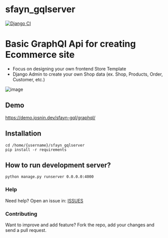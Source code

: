 # sfayn_gqlserver

[![Django CI](https://github.com/sfayn2/sfayn_gqlserver/actions/workflows/django.yml/badge.svg)](https://github.com/sfayn2/sfayn_gqlserver/actions/workflows/django.yml)

# Basic GraphQl Api for creating Ecommerce site

* Focus on designing your own frontend Store Template
* Django Admin to create your own Shop data (ex. Shop, Products, Order, Customer, etc.)




![image](https://user-images.githubusercontent.com/3206118/137609211-6e4a7123-e34f-434b-9655-9d46eda3e9c2.png)


## Demo

https://demo.josnin.dev/sfayn-gql/graphql/

## Installation 
```
cd /home/{username}/sfayn_gqlserver
pip install -r requirements
```

## How to run development server? 
```
python manage.py runserver 0.0.0.0:4000
```


### Help

Need help? Open an issue in: [ISSUES](https://github.com/sfayn2/sfayn_gqlserver/issues)


### Contributing
Want to improve and add feature? Fork the repo, add your changes and send a pull request.




